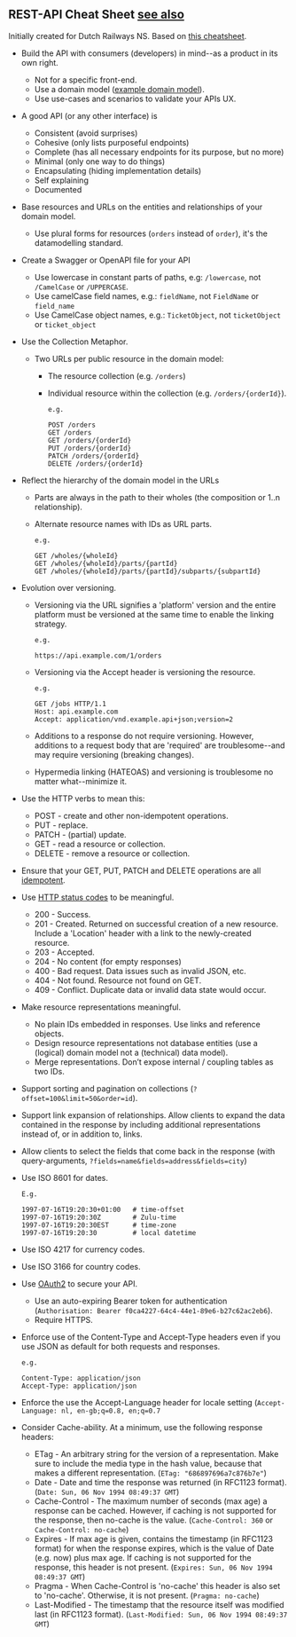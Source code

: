 ## REST-API Cheat Sheet [see also](https://hersengarage.nl/rest-api-design-as-a-craft-not-an-art-a3fd97ed3ef4)

Initially created for Dutch Railways NS. Based on [this cheatsheet](https://github.com/RestCheatSheet/api-cheat-sheet).

- Build the API with consumers (developers) in mind--as a product in its own right.

  * Not for a specific front-end.
  * Use a domain model ([example domain model](https://imgur.com/55qxMz6h.png)).
  * Use use-cases and scenarios to validate your APIs UX.

- A good API (or any other interface) is

  * Consistent (avoid surprises) 
  * Cohesive (only lists purposeful endpoints)
  * Complete (has all necessary endpoints for its purpose, but no more)
  * Minimal (only one way to do things)
  * Encapsulating (hiding implementation details)
  * Self explaining
  * Documented

- Base resources and URLs on the entities and relationships of your domain model.

  * Use plural forms for resources (```orders``` instead of ```order```), it's the datamodelling standard.

- Create a Swagger or OpenAPI file for your API

  * Use lowercase in constant parts of paths, e.g: ```/lowercase```, not ```/CamelCase``` or ```/UPPERCASE```.
  * Use camelCase field names, e.g.: ```fieldName```, not ```FieldName``` or ```field_name```
  * Use CamelCase object names, e.g.: ```TicketObject```, not ```ticketObject``` or ```ticket_object```

- Use the Collection Metaphor.

    * Two URLs per public resource in the domain model:

      * The resource collection (e.g. ```/orders```)
      * Individual resource within the collection (e.g. ```/orders/{orderId}```).

            e.g.

            POST /orders
            GET /orders
            GET /orders/{orderId}
            PUT /orders/{orderId}
            PATCH /orders/{orderId}
            DELETE /orders/{orderId}

- Reflect the hierarchy of the domain model in the URLs

  * Parts are always in the path to their wholes (the composition or 1..n relationship).
  * Alternate resource names with IDs as URL parts.

        e.g.

        GET /wholes/{wholeId}
        GET /wholes/{wholeId}/parts/{partId}
        GET /wholes/{wholeId}/parts/{partId}/subparts/{subpartId}


- Evolution over versioning.

  * Versioning via the URL signifies a 'platform' version and the entire platform must be versioned at the same time to enable the linking strategy.

        e.g.

        https://api.example.com/1/orders

  * Versioning via the Accept header is versioning the resource.

        e.g.

        GET /jobs HTTP/1.1
        Host: api.example.com
        Accept: application/vnd.example.api+json;version=2

  * Additions to a response do not require versioning. However, additions to a request body that are 'required' are troublesome--and may require versioning (breaking changes).
  * Hypermedia linking (HATEOAS) and versioning is troublesome no matter what--minimize it.

- Use the HTTP verbs to mean this:

    * POST - create and other non-idempotent operations.
    * PUT - replace.
    * PATCH - (partial) update.
    * GET - read a resource or collection.
    * DELETE - remove a resource or collection.

- Ensure that your GET, PUT, PATCH and DELETE operations are all [idempotent](http://www.restapitutorial.com/lessons/idempotency.html).

- Use [HTTP status codes](https://httpstatuses.com/) to be meaningful.
  * 200 - Success.
  * 201 - Created. Returned on successful creation of a new resource. Include a 'Location' header with a link to the newly-created resource.
  * 203 - Accepted.
  * 204 - No content (for empty responses)
  * 400 - Bad request. Data issues such as invalid JSON, etc.
  * 404 - Not found. Resource not found on GET.
  * 409 - Conflict. Duplicate data or invalid data state would occur.

- Make resource representations meaningful.

  * No plain IDs embedded in responses. Use links and reference objects.
  * Design resource representations not database entities (use a (logical) domain model not a (technical) data model).
  * Merge representations. Don’t expose internal / coupling tables as two IDs.

- Support sorting and pagination on collections (```?offset=100&limit=50&order=id```).

- Support link expansion of relationships. Allow clients to expand the data contained in the response by including additional representations instead of, or in addition to, links.

- Allow clients to select the fields that come back in the response (with query-arguments, ```?fields=name&fields=address&fields=city```)

- Use ISO 8601 for dates. 

      E.g. 

      1997-07-16T19:20:30+01:00   # time-offset
      1997-07-16T19:20:30Z        # Zulu-time
      1997-07-16T19:20:30EST      # time-zone
      1997-07-16T19:20:30         # local datetime

- Use ISO 4217 for currency codes.

- Use ISO 3166 for country codes.

- Use [OAuth2](http://oauth.net/2/) to secure your API.
  * Use an auto-expiring Bearer token for authentication (```Authorisation: Bearer f0ca4227-64c4-44e1-89e6-b27c62ac2eb6```).
  * Require HTTPS.

- Enforce use of the Content-Type and Accept-Type headers even if you use JSON as default for both requests and responses.

      e.g.

      Content-Type: application/json
      Accept-Type: application/json

- Enforce the use the Accept-Language header for locale setting (```Accept-Language: nl, en-gb;q=0.8, en;q=0.7```

- Consider Cache-ability. At a minimum, use the following response headers:
    * ETag - An arbitrary string for the version of a representation. Make sure to include the media type in the hash value, because that makes a different representation. (```ETag: "686897696a7c876b7e"```)
    * Date - Date and time the response was returned (in RFC1123 format). (```Date: Sun, 06 Nov 1994 08:49:37 GMT```)
    * Cache-Control - The maximum number of seconds (max age) a response can be cached. However, if caching is not supported for the response, then no-cache is the value. (```Cache-Control: 360``` or ```Cache-Control: no-cache```)
    * Expires - If max age is given, contains the timestamp (in RFC1123 format) for when the response expires, which is the value of Date (e.g. now) plus max age. If caching is not supported for the response, this header is not present. (```Expires: Sun, 06 Nov 1994 08:49:37 GMT```)
    * Pragma - When Cache-Control is 'no-cache' this header is also set to 'no-cache'. Otherwise, it is not present. (```Pragma: no-cache```)
    * Last-Modified - The timestamp that the resource itself was modified last (in RFC1123 format). (```Last-Modified: Sun, 06 Nov 1994 08:49:37 GMT```)


